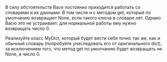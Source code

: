 В силу обстоятельств Васе постоянно приходится работать со словарями и их данными. В том числе и с методом get, который по умолчанию возвращает None, если такого ключа в словаре нет. Однако Васю это не устраивает: для нормальной работы ему нужно возвращать число 0.

Реализуйте класс MyDict, который будет вести себя точно так же, как и обычный словарь (попробуйте унаследовать его от оригинального dict), за исключением того, что метод get по умолчанию будет возвращать не None, а число 0.